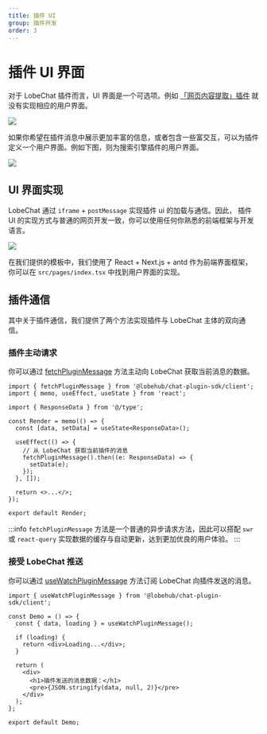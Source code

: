 ```yaml
---
title: 插件 UI
group: 插件开发
order: 3
---
```


# 插件 UI 界面

对于 LobeChat 插件而言，UI 界面是一个可选项。例如 [「网页内容提取」插件](https://github.com/lobehub/chat-plugin-web-crawler) 就没有实现相应的用户界面。

![](https://github-production-user-asset-6210df.s3.amazonaws.com/28616219/265263241-0e765fdc-3463-4c36-a398-aef177a30df9.png)

如果你希望在插件消息中展示更加丰富的信息，或者包含一些富交互，可以为插件定义一个用户界面。例如下图，则为搜索引擎插件的用户界面。

![](https://github-production-user-asset-6210df.s3.amazonaws.com/28616219/265263427-9bdc03d5-aa61-4f62-a2ce-88683f3308d8.png)

## UI 界面实现

LobeChat 通过 `iframe` + `postMessage` 实现插件 ui 的加载与通信。因此， 插件 UI 的实现方式与普通的网页开发一致，你可以使用任何你熟悉的前端框架与开发语言。

![](https://github-production-user-asset-6210df.s3.amazonaws.com/28616219/265263653-4ea87abc-249a-49f3-a241-7ed93ddb1ddf.png)

在我们提供的模板中，我们使用了 React + Next.js + antd 作为前端界面框架，你可以在 `src/pages/index.tsx` 中找到用户界面的实现。

## 插件通信

其中关于插件通信，我们提供了两个方法实现插件与 LobeChat 主体的双向通信。

### 插件主动请求

你可以通过 [fetchPluginMessage](/api/message) 方法主动向 LobeChat 获取当前消息的数据。

```tsx | pure
import { fetchPluginMessage } from '@lobehub/chat-plugin-sdk/client';
import { memo, useEffect, useState } from 'react';

import { ResponseData } from '@/type';

const Render = memo(() => {
  const [data, setData] = useState<ResponseData>();

  useEffect(() => {
    // 从 LobeChat 获取当前插件的消息
    fetchPluginMessage().then((e: ResponseData) => {
      setData(e);
    });
  }, []);

  return <>...</>;
});

export default Render;
```

:::info
`fetchPluginMessage` 方法是一个普通的异步请求方法，因此可以搭配 `swr` 或 `react-query` 实现数据的缓存与自动更新，达到更加优良的用户体验。
:::

### 接受 LobeChat 推送

你可以通过 [useWatchPluginMessage](/api/use-watch-plugin-message) 方法订阅 LobeChat 向插件发送的消息。

```tsx | pure
import { useWatchPluginMessage } from '@lobehub/chat-plugin-sdk/client';

const Demo = () => {
  const { data, loading } = useWatchPluginMessage();

  if (loading) {
    return <div>Loading...</div>;
  }

  return (
    <div>
      <h1>插件发送的消息数据：</h1>
      <pre>{JSON.stringify(data, null, 2)}</pre>
    </div>
  );
};

export default Demo;
```
